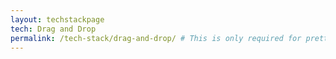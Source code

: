 ```yaml
---
layout: techstackpage
tech: Drag and Drop
permalink: /tech-stack/drag-and-drop/ # This is only required for pretty links.
---
```

